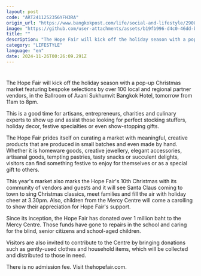 ```yaml
---
layout: post
code: "ART2411252356YFH3RA"
origin_url: "https://www.bangkokpost.com/life/social-and-lifestyle/2908890/hope-fair-kicks-off-for-the-holiday-season"
image: "https://github.com/user-attachments/assets/b19fb996-d4c0-46dd-b99a-6f4c78bb3ced"
title: ""
description: "The Hope Fair will kick off the holiday season with a pop-up Christmas market featuring bespoke selections by over 100 local and regional partner vendors, in the Ballroom of Avani Sukhumvit Bangkok Hotel, tomorrow from 11am to 8pm."
category: "LIFESTYLE"
language: "en"
date: 2024-11-26T00:26:09.291Z
---
```


# 

The Hope Fair will kick off the holiday season with a pop-up Christmas market featuring bespoke selections by over 100 local and regional partner vendors, in the Ballroom of Avani Sukhumvit Bangkok Hotel, tomorrow from 11am to 8pm.

This is a good time for artisans, entrepreneurs, charities and culinary experts to show up and assist those looking for perfect stocking stuffers, holiday decor, festive specialties or even show-stopping gifts.

The Hope Fair prides itself on curating a market with meaningful, creative products that are produced in small batches and even made by hand. Whether it is homeware goods, creative jewellery, elegant accessories, artisanal goods, tempting pastries, tasty snacks or succulent delights, visitors can find something festive to enjoy for themselves or as a special gift to others.

This year's market also marks the Hope Fair's 10th Christmas with its community of vendors and guests and it will see Santa Claus coming to town to sing Christmas classics, meet families and fill the air with holiday cheer at 3.30pm. Also, children from the Mercy Centre will come a carolling to show their appreciation for Hope Fair's support.

Since its inception, the Hope Fair has donated over 1 million baht to the Mercy Centre. Those funds have gone to repairs in the school and caring for the blind, senior citizens and school-aged children.

Visitors are also invited to contribute to the Centre by bringing donations such as gently-used clothes and household items, which will be collected and distributed to those in need.

There is no admission fee. Visit thehopefair.com.